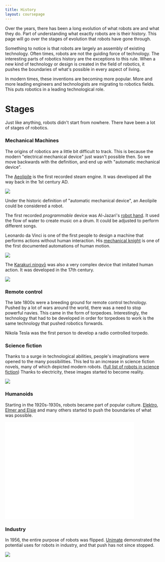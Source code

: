 ```yaml
---
title: History
layout: coursepage
---
```


Over the years, there has been a long evolution of what robots are and what they do. Part of understanding what exactly robots are is their history. This page will go over the stages of evolution that robots have gone through.

Something to notice is that robots are largely an assembly of existing technology. Often times, robots are not the guiding force of technology. The interesting parts of robotics history are the exceptions to this rule. When a new kind of technology or design is created in the field of robotics, it pushes the boundaries of what's possible in every aspect of living.

In modern times, these inventions are becoming more popular. More and more leading engineers and technologists are migrating to robotics fields. This puts robotics in a leading technological role.

# Stages
Just like anything, robots didn't start from nowhere. There have been a lot of stages of robotics.

### Mechanical Machines
The origins of robotics are a little bit difficult to track. This is because the modern "electrical mechanical device" just wasn't possible then. So we move backwards with the definition, and end up with "automatic mechanical device".

The [Aeolipile](https://en.wikipedia.org/wiki/Aeliopile) is the first recorded steam engine. It was developed all the way back in the 1st century AD.

![](https://upload.wikimedia.org/wikipedia/commons/thumb/b/b8/Aeolipile_illustration.png/220px-Aeolipile_illustration.png)

Under the historic definition of "automatic mechanical device", an Aeolipile could be considered a robot.

The first recorded *programmable* device was Al-Jazari's [robot hand](http://en.wikipedia.org/wiki/Al-Jazari#Musical_robot_band). It used the flow of water to create music on a drum. It could be adjusted to perform different songs.

Leonardo da Vinci is one of the first people to design a machine that performs actions without human interaction. His [mechanical knight](https://en.wikipedia.org/wiki/Leonardo%27s_robot) is one of the first documented automations of human motion.

![](https://upload.wikimedia.org/wikipedia/commons/thumb/4/45/Leonardo-Robot3.jpg/600px-Leonardo-Robot3.jpg)

The [Karakuri ningyō](https://en.wikipedia.org/wiki/Karakuri_ningyō) was also a very complex device that imitated human action. It was developed in the 17th century.

![](https://upload.wikimedia.org/wikipedia/commons/thumb/0/0d/TeaAutomatAndMechanism.jpg/200px-TeaAutomatAndMechanism.jpg)

### Remote control
The late 1800s were a breeding ground for remote control technology. Pushed by a lot of wars around the world, there was a need to stop powerful navies. This came in the form of torpedoes. Interestingly, the technology that had to be developed in order for torpedoes to work is the same technology that pushed robotics forwards.

Nikola Tesla was the first person to develop a radio controlled torpedo.

### Science fiction
Thanks to a surge in technological abilities, people's imaginations were opened to the many possibilities. This led to an increase in science fiction novels, many of which depicted modern robots. ([full list of robots in science fiction](http://en.wikipedia.org/wiki/List_of_fictional_robots_and_androids#Literature)) Thanks to electricity, these images started to become reality.

![](https://upload.wikimedia.org/wikipedia/en/d/d5/I_robot.jpg)

### Humanoids
Starting in the 1920s-1930s, robots became part of popular culture. [Elektro](https://en.wikipedia.org/wiki/Elektro), [Elmer and Elsie](http://en.wikipedia.org/wiki/Elmer_\(robot\)#Robots) and many others started to push the boundaries of what was possible.

<iframe width="420" height="315" src="//www.youtube.com/embed/T35A3g_GvSg?rel=0" frameborder="0" allowfullscreen></iframe>

### Industry
In 1956, the entire purpose of robots was flipped. [Unimate](https://en.wikipedia.org/wiki/Unimate) demonstrated the potential uses for robots in industry, and that push has not since stopped.

![](http://www.robothalloffame.org/flash/unimate.jpg)
